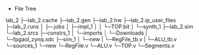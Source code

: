 - File Tree

lab_2
├─lab_2.cache
├─lab_2.gen
├─lab_2.hw
├─lab_2.ip_user_files
├─lab_2.runs
│  ├─.jobs
│  ├─impl_1
│  │  └─TOP.bit
│  └─synth_1
├─lab_2.sim
└─lab_2.srcs
    ├─constrs_1
    │  └─imports
    │      └─Downloads
    |          └─fpgaol_zynq.xdc
    ├─sim_1
    │  └─new
    |      └─RegFile_tb.v
    |      └─ALU_tb.v
    └─sources_1
        └─new
            └─RegFile.v
            └─ALU.v
            └─TOP.v
            └─Segments.v

